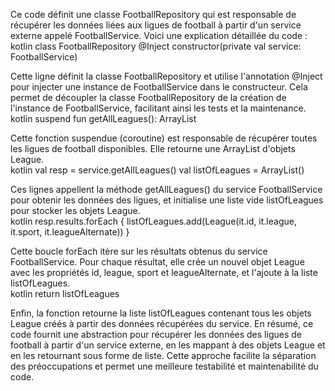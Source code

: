 Ce code définit une classe FootballRepository qui est responsable de récupérer les données liées aux ligues de football à partir d'un service externe appelé FootballService.
Voici une explication détaillée du code :<br/>
kotlin
class FootballRepository @Inject constructor(private val service: FootballService)

Cette ligne définit la classe FootballRepository et utilise l'annotation @Inject pour injecter une instance de FootballService dans le constructeur. Cela permet de découpler la classe FootballRepository de la création de l'instance de FootballService, facilitant ainsi les tests et la maintenance.<br/>
kotlin
suspend fun getAllLeagues(): ArrayList<League>

Cette fonction suspendue (coroutine) est responsable de récupérer toutes les ligues de football disponibles. Elle retourne une ArrayList d'objets League.<br/>
kotlin
val resp = service.getAllLeagues()
val listOfLeagues = ArrayList<League>()

Ces lignes appellent la méthode getAllLeagues() du service FootballService pour obtenir les données des ligues, et initialise une liste vide listOfLeagues pour stocker les objets League.<br/>
kotlin
resp.results.forEach {
    listOfLeagues.add(League(it.id, it.league, it.sport, it.leagueAlternate))
}

Cette boucle forEach itère sur les résultats obtenus du service FootballService. Pour chaque résultat, elle crée un nouvel objet League avec les propriétés id, league, sport et leagueAlternate, et l'ajoute à la liste listOfLeagues.<br/>
kotlin
return listOfLeagues

Enfin, la fonction retourne la liste listOfLeagues contenant tous les objets League créés à partir des données récupérées du service.
En résumé, ce code fournit une abstraction pour récupérer les données des ligues de football à partir d'un service externe, en les mappant à des objets League et en les retournant sous forme de liste. Cette approche facilite la séparation des préoccupations et permet une meilleure testabilité et maintenabilité du code.
